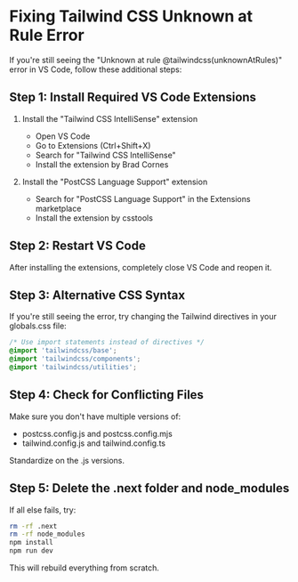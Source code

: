 # Fixing Tailwind CSS Unknown at Rule Error

If you're still seeing the "Unknown at rule @tailwindcss(unknownAtRules)" error in VS Code, follow these additional steps:

## Step 1: Install Required VS Code Extensions

1. Install the "Tailwind CSS IntelliSense" extension
   - Open VS Code
   - Go to Extensions (Ctrl+Shift+X)
   - Search for "Tailwind CSS IntelliSense"
   - Install the extension by Brad Cornes

2. Install the "PostCSS Language Support" extension
   - Search for "PostCSS Language Support" in the Extensions marketplace
   - Install the extension by csstools

## Step 2: Restart VS Code

After installing the extensions, completely close VS Code and reopen it.

## Step 3: Alternative CSS Syntax

If you're still seeing the error, try changing the Tailwind directives in your globals.css file:

```css
/* Use import statements instead of directives */
@import 'tailwindcss/base';
@import 'tailwindcss/components';
@import 'tailwindcss/utilities';
```

## Step 4: Check for Conflicting Files

Make sure you don't have multiple versions of:
- postcss.config.js and postcss.config.mjs
- tailwind.config.js and tailwind.config.ts

Standardize on the .js versions.

## Step 5: Delete the .next folder and node_modules

If all else fails, try:

```bash
rm -rf .next
rm -rf node_modules
npm install
npm run dev
```

This will rebuild everything from scratch.
